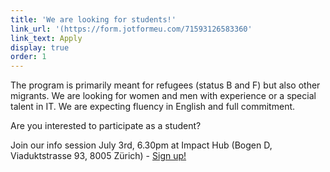 ```yaml
---
title: 'We are looking for students!'
link_url: '(https://form.jotformeu.com/71593126583360'
link_text: Apply
display: true
order: 1
---
```



The program is primarily meant for refugees (status B and F) but also other migrants. We are looking for women and men with experience or a special talent in IT. We are expecting fluency in English and full commitment.

Are you interested to participate as a student?

Join our info session July 3rd, 6.30pm at Impact Hub (Bogen D, Viaduktstrasse 93, 8005 Z&uuml;rich) - [Sign up!](https://goo.gl/37QkT1)